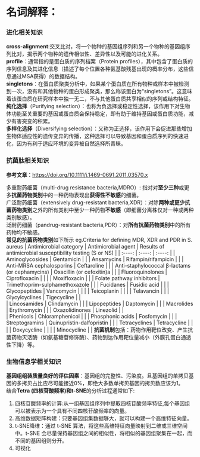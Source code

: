 # 名词解释： 
### 进化相关知识
**cross-alignment**:交叉比对，将一个物种的基因组序列和另一个物种的基因组序列比对，揭示两个物种的遗传相似性、差异性以及可能的进化关系。\
**profile**：通常指的是蛋白质的序列档案（Protein profiles），其中包含了蛋白质的序列信息及其进化信息（描述了每个位置各种氨基酸残基出现的概率分布，这些信息通过MSA获得）的数据结构。\
**singletons**：在蛋白质聚类分析中，如果某个蛋白质在所有物种或样本中被检测到一次，没有和其他物种的蛋白形成聚类，那么称该蛋白为“singletons”。这意味着该蛋白质在研究样本中独一无二，不与其他蛋白质共享相似的序列或结构特征。\
**纯化选择**（Purifying selection）：也称为负选择或稳定性选择，该作用下对生物体功能至关重要的基因或蛋白质会保持稳定，即有助于维持基因或蛋白质功能，减少有害突变的积累。\
**多样化选择**（Diversifying selection）：又称为正选择，该作用下会促进那些增加生物体适应性的遗传变异的传播，这种选择可以导致基因和蛋白质序列的快速进化，因为有利于适应环境的变异被自然选择所青睐。


### 抗菌肽相关知识
**参考文章**：https://doi.org/10.1111/j.1469-0691.2011.03570.x

多重耐药细菌（multi-drug resistance bacteria,MDRO）: 指对对**至少三种**或更多**抗菌药物类别**中的一种药物表现出**获得性不敏感**的细菌。\
广泛耐药细菌（extensively drug-resistant bacteria,XDR）：对除**两种或更少抗菌药物类别**之外的所有类别中至少一种药物**不敏感**（即细菌分离株仅对一种或两种类别敏感）。\
泛耐药细菌（pandrug-resistant bacteria,PDR）：对**所有抗菌药物类别**中的所有药物均不敏感。\
**常见的抗菌药物类别**如下所示
eg.Criteria for defining MDR, XDR and PDR in S. aureus
| Antimicrobial category | Antimicrobial agent | Results of antimicrobial susceptibility testing (S or NS) |
| :----: | :----: | :----: | 
| Aminoglycosides | Gentamicin | |
| Ansamycins | Rifampin/rifampicin | |
| Anti-MRSA cephalosporins | Ceftaroline | |
| Anti-staphylococcal β-lactams (or cephamycins) | Oxacillin (or cefoxitin)a | |
| Fluoroquinolones | Ciprofloxacin | |
|                  | Moxifloxacin | |
| Folate pathway inhibitors | Trimethoprim-sulphamethoxazole | |
| Fucidanes | Fusidic acid | |
| Glycopeptides | Vancomycin | |
|               | Teicoplanin | |
|               | Telavancin | |
| Glycylcyclines | Tigecycline | |	
| Lincosamides | Clindamycin | |
| Lipopeptides | Daptomycin | |
| Macrolides | Erythromycin	| |
| Oxazolidinones | Linezolid | |	
| Phenicols | Chloramphenicol	| |
| Phosphonic acids | Fosfomycin | |	
| Streptogramins | Quinupristin-dalfopristin | |
| Tetracyclines | Tetracycline | |
|               | Doxycycline	| |
|               | Minocycline	| |
**抗菌机制**包括：药物作用靶位改变、产生抗菌药物灭活酶（如氨基糖苷修饰酶）、药物到达作用靶位量减小（外膜孔蛋白通透性下降）等。

### 生物信息学相关知识
**基因组组装质量良好的评估因素**：基因组的完整性、污染度。且基因组的单拷贝基因的多拷贝占比应尽可能接近0%，即绝大多数单拷贝基因的拷贝数应该为1。\
结合**Tetra (四核苷酸频率)和t-SNE**的分析过程通常如下:
  1. 四核苷酸频率的计算:从一组基因组序列中提取四核苷酸频率特征,每个基因组可以被表示为一个具有不同四核苷酸频率的向量。
  2. 高维数据矩阵构建：只要基因组集数据够大，就可以构建一个高维特征向量。
  3. t-SNE降维：通过 t-SNE 算法，将这些高维特征向量映射到二维或三维空间中。t-SNE 会尽量保持基因组之间的相似性，将相似的基因组聚集在一起，而不同的基因组则分开。
  4. 可视化
